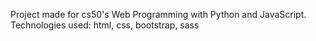 Project made for cs50's Web Programming with Python and JavaScript. Technologies used: html, css, bootstrap, sass

